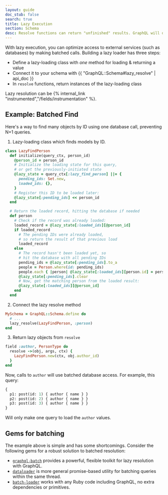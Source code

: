 ```yaml
---
layout: guide
doc_stub: false
search: true
title: Lazy Execution
section: Schema
desc: Resolve functions can return "unfinished" results. GraphQL will defer finishing them until other fields have been resolved.
---
```


With lazy execution, you can optimize access to external services (such as databases) by making batched calls. Building a lazy loader has three steps:

- Define a lazy-loading class with _one_ method for loading & returning a value
- Connect it to your schema with {{ "GraphQL::Schema#lazy_resolve" | api_doc }}
- In `resolve` functions, return instances of the lazy-loading class

Lazy resolution can be {% internal_link "instrumented","/fields/instrumentation" %}.

## Example: Batched Find

Here's a way to find many objects by ID using one database call, preventing N+1 queries.

1. Lazy-loading class which finds models by ID.

```ruby
class LazyFindPerson
  def initialize(query_ctx, person_id)
    @person_id = person_id
    # Initialize the loading state for this query,
    # or get the previously-initiated state
    @lazy_state = query_ctx[:lazy_find_person] ||= {
      pending_ids: Set.new,
      loaded_ids: {},
    }
    # Register this ID to be loaded later:
    @lazy_state[:pending_ids] << person_id
  end

  # Return the loaded record, hitting the database if needed
  def person
    # Check if the record was already loaded:
    loaded_record = @lazy_state[:loaded_ids][@person_id]
    if loaded_record
      # The pending IDs were already loaded,
      # so return the result of that previous load
      loaded_record
    else
      # The record hasn't been loaded yet, so
      # hit the database with all pending IDs
      pending_ids = @lazy_state[:pending_ids].to_a
      people = Person.where(id: pending_ids)
      people.each { |person| @lazy_state[:loaded_ids][person.id] = person }
      @lazy_state[:pending_ids].clear
      # Now, get the matching person from the loaded result:
      @lazy_state[:loaded_ids][@person_id]
    end
  end
```

2. Connect the lazy resolve method

```ruby
MySchema = GraphQL::Schema.define do
  # ...
  lazy_resolve(LazyFindPerson, :person)
end
```

3. Return lazy objects from `resolve`

```ruby
field :author, PersonType do
  resolve ->(obj, args, ctx) {
    LazyFindPerson.new(ctx, obj.author_id)
  }
end
```

Now, calls to `author` will use batched database access. For example, this query:

```graphql
{
  p1: post(id: 1) { author { name } }
  p2: post(id: 2) { author { name } }
  p3: post(id: 3) { author { name } }
}
```

Will only make one query to load the `author` values.

## Gems for batching

The example above is simple and has some shortcomings. Consider the following gems for a robust solution to batched resolution:

* [`graphql-batch`](https://github.com/shopify/graphql-batch) provides a powerful, flexible toolkit for lazy resolution with GraphQL.
* [`dataloader`](https://github.com/sheerun/dataloader) is more general promise-based utility for batching queries within the same thread.
* [`batch-loader`](https://github.com/exAspArk/batch-loader) works with any Ruby code including GraphQL, no extra dependencies or primitives.
